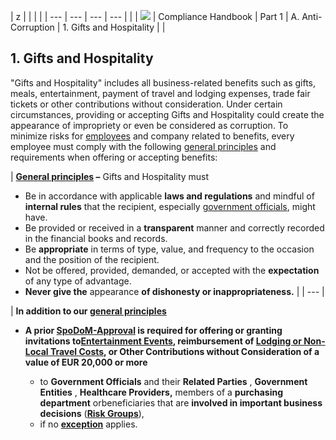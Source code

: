 | z |
 |
 |
 |
| --- | --- | --- | --- |
|
 | ![](RackMultipart20210417-4-v3721q_html_21342cc7f247204e.png) | Compliance Handbook | Part 1 | A. Anti-Corruption | 1. Gifts and Hospitality |
 |

## 1. Gifts and Hospitality

&quot;Gifts and Hospitality&quot; includes all business-related benefits such as gifts, meals, entertainment, payment of travel and lodging expenses, trade fair tickets or other contributions without consideration. Under certain circumstances, providing or accepting Gifts and Hospitality could create the appearance of impropriety or even be considered as corruption. To minimize risks for [employees](https://webbooks.siemens.com/public/LC/chen/index.htm?n=General-Introduction,2.-Definitions-and-Abbreviations) and company related to benefits, every employee must comply with the following [general principles](#_Guidance_on_general) and requirements when offering or accepting benefits:

| **[General principles](#_Guidance_on_general) –** Gifts and Hospitality must
- Be in accordance with applicable **laws and regulations** and mindful of **internal rules** that the recipient, especially [government officials](https://webbooks.siemens.com/public/LC/chen/index.htm?n=General-Introduction,2.-Definitions-and-Abbreviations), might have.
- Be provided or received in a **transparent** manner and correctly recorded in the financial books and records.
- Be **appropriate** in terms of type, value, and frequency to the occasion and the position of the recipient.
- Not be offered, provided, demanded, or accepted with the **expectation** of any type of advantage.
- **Never give the** appearance **of dishonesty or inappropriateness.**
 |
| --- |

| **In addition to our [general principles](#_Guidance_on_general)**
- **A prior [SpoDoM-Approval](#_1.3._Approval_for) is required for offering or granting invitations to[Entertainment Events](#_1.2.2._Entertainment_Events*), reimbursement of [Lodging or Non-Local Travel Costs](#_1.2.3._Travel_and), or Other Contributions without Consideration of a value of EUR 20,000 or more**

  - to **Government Officials** and their **Related Parties** , **Government Entities** , **Healthcare Providers,** members of a **purchasing department** orbeneficiaries that are **involved in important business decisions** (**[Risk Groups](#_1.3._Process_and)**),
  - if no **[exception](#_1.3._Process_and)** applies.


